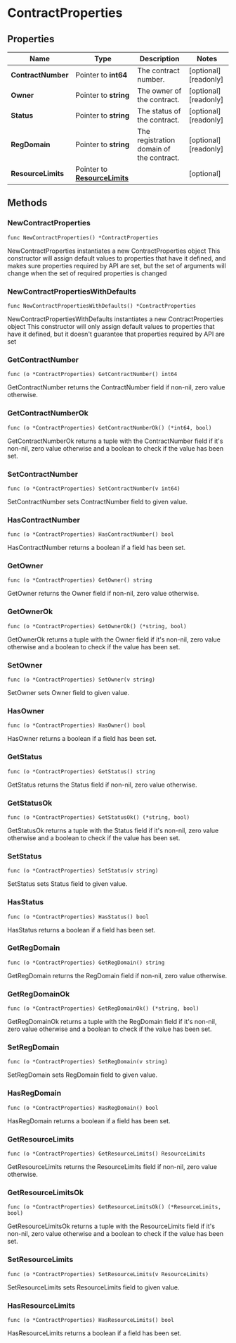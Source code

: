 # ContractProperties

## Properties

|Name | Type | Description | Notes|
|------------ | ------------- | ------------- | -------------|
|**ContractNumber** | Pointer to **int64** | The contract number. | [optional] [readonly] |
|**Owner** | Pointer to **string** | The owner of the contract. | [optional] [readonly] |
|**Status** | Pointer to **string** | The status of the contract. | [optional] [readonly] |
|**RegDomain** | Pointer to **string** | The registration domain of the contract. | [optional] [readonly] |
|**ResourceLimits** | Pointer to [**ResourceLimits**](ResourceLimits.md) |  | [optional] |

## Methods

### NewContractProperties

`func NewContractProperties() *ContractProperties`

NewContractProperties instantiates a new ContractProperties object
This constructor will assign default values to properties that have it defined,
and makes sure properties required by API are set, but the set of arguments
will change when the set of required properties is changed

### NewContractPropertiesWithDefaults

`func NewContractPropertiesWithDefaults() *ContractProperties`

NewContractPropertiesWithDefaults instantiates a new ContractProperties object
This constructor will only assign default values to properties that have it defined,
but it doesn't guarantee that properties required by API are set

### GetContractNumber

`func (o *ContractProperties) GetContractNumber() int64`

GetContractNumber returns the ContractNumber field if non-nil, zero value otherwise.

### GetContractNumberOk

`func (o *ContractProperties) GetContractNumberOk() (*int64, bool)`

GetContractNumberOk returns a tuple with the ContractNumber field if it's non-nil, zero value otherwise
and a boolean to check if the value has been set.

### SetContractNumber

`func (o *ContractProperties) SetContractNumber(v int64)`

SetContractNumber sets ContractNumber field to given value.

### HasContractNumber

`func (o *ContractProperties) HasContractNumber() bool`

HasContractNumber returns a boolean if a field has been set.

### GetOwner

`func (o *ContractProperties) GetOwner() string`

GetOwner returns the Owner field if non-nil, zero value otherwise.

### GetOwnerOk

`func (o *ContractProperties) GetOwnerOk() (*string, bool)`

GetOwnerOk returns a tuple with the Owner field if it's non-nil, zero value otherwise
and a boolean to check if the value has been set.

### SetOwner

`func (o *ContractProperties) SetOwner(v string)`

SetOwner sets Owner field to given value.

### HasOwner

`func (o *ContractProperties) HasOwner() bool`

HasOwner returns a boolean if a field has been set.

### GetStatus

`func (o *ContractProperties) GetStatus() string`

GetStatus returns the Status field if non-nil, zero value otherwise.

### GetStatusOk

`func (o *ContractProperties) GetStatusOk() (*string, bool)`

GetStatusOk returns a tuple with the Status field if it's non-nil, zero value otherwise
and a boolean to check if the value has been set.

### SetStatus

`func (o *ContractProperties) SetStatus(v string)`

SetStatus sets Status field to given value.

### HasStatus

`func (o *ContractProperties) HasStatus() bool`

HasStatus returns a boolean if a field has been set.

### GetRegDomain

`func (o *ContractProperties) GetRegDomain() string`

GetRegDomain returns the RegDomain field if non-nil, zero value otherwise.

### GetRegDomainOk

`func (o *ContractProperties) GetRegDomainOk() (*string, bool)`

GetRegDomainOk returns a tuple with the RegDomain field if it's non-nil, zero value otherwise
and a boolean to check if the value has been set.

### SetRegDomain

`func (o *ContractProperties) SetRegDomain(v string)`

SetRegDomain sets RegDomain field to given value.

### HasRegDomain

`func (o *ContractProperties) HasRegDomain() bool`

HasRegDomain returns a boolean if a field has been set.

### GetResourceLimits

`func (o *ContractProperties) GetResourceLimits() ResourceLimits`

GetResourceLimits returns the ResourceLimits field if non-nil, zero value otherwise.

### GetResourceLimitsOk

`func (o *ContractProperties) GetResourceLimitsOk() (*ResourceLimits, bool)`

GetResourceLimitsOk returns a tuple with the ResourceLimits field if it's non-nil, zero value otherwise
and a boolean to check if the value has been set.

### SetResourceLimits

`func (o *ContractProperties) SetResourceLimits(v ResourceLimits)`

SetResourceLimits sets ResourceLimits field to given value.

### HasResourceLimits

`func (o *ContractProperties) HasResourceLimits() bool`

HasResourceLimits returns a boolean if a field has been set.


